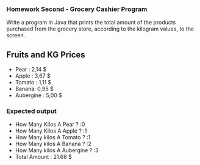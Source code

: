 
### Homework Second - Grocery Cashier Program

Write a program in Java that prints the total amount of the products purchased from the grocery store, according to the kilogram values, to the screen.

## Fruits and KG Prices
- Pear : 2,14 $
- Apple : 3,67 $
- Tomato : 1,11 $
- Banana: 0,95 $
- Aubergine : 5,00 $

### Expected output
- How Many Kilos A Pear ? :0
- How Many Kilos A Apple ? :1
- How Many kilos A Tomato ? :1
- How Many kilos A Banana ? :2
- How Many kilos A Aubergine ? :3
- Total Amount : 21.68 $ 
